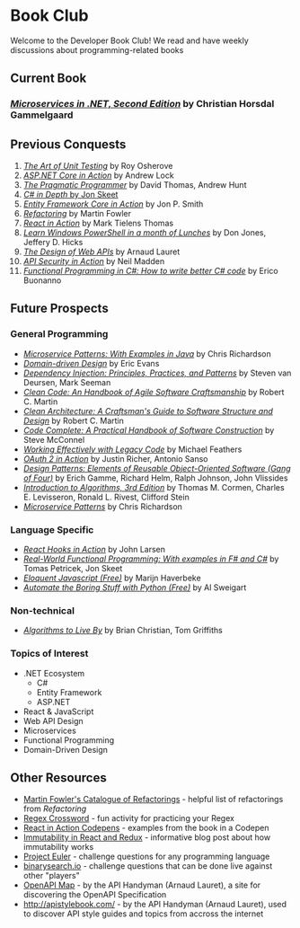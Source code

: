 # Book Club

Welcome to the Developer Book Club! We read and have weekly discussions about programming-related books

## Current Book

### [*Microservices in .NET, Second Edition*](https://www.manning.com/books/microservices-in-net-second-edition) by Christian Horsdal Gammelgaard

## Previous Conquests

1. [*The Art of Unit Testing*](https://www.manning.com/books/the-art-of-unit-testing-second-edition) by Roy Osherove
2. [*ASP.NET Core in Action*](https://www.manning.com/books/asp-net-core-in-action-second-edition) by Andrew Lock
3. [*The Pragmatic Programmer*](https://pragprog.com/titles/tpp20/the-pragmatic-programmer-20th-anniversary-edition/) by David Thomas, Andrew Hunt
4. [*C# in Depth* by Jon Skeet](https://www.manning.com/books/c-sharp-in-depth-fourth-edition)
5. [*Entity Framework Core in Action*](https://www.manning.com/books/entity-framework-core-in-action-second-edition) by Jon P. Smith
6. [*Refactoring*](https://martinfowler.com/books/refactoring.html) by Martin Fowler
7. [*React in Action*](https://www.manning.com/books/react-in-action) by Mark Tielens Thomas
8. [*Learn Windows PowerShell in a month of Lunches*](https://www.manning.com/books/learn-windows-powershell-in-a-month-of-lunches-third-edition) by Don Jones, Jeffery D. Hicks
9. [*The Design of Web APIs*](https://www.manning.com/books/the-design-of-web-apis) by Arnaud Lauret
10. [*API Security in Action*](https://www.manning.com/books/api-security-in-action) by Neil Madden
11. [*Functional Programming in C#: How to write better C# code*](https://www.manning.com/books/functional-programming-in-c-sharp-second-edition) by Erico Buonanno

## Future Prospects

### General Programming

- [*Microservice Patterns: With Examples in Java*](https://www.manning.com/books/microservices-patterns) by Chris Richardson
- [*Domain-driven Design*](https://smile.amazon.com/Domain-Driven-Design-Tackling-Complexity-Software/dp/0321125215) by Eric Evans
- [*Dependency Injection: Principles, Practices, and Patterns*](https://www.manning.com/books/dependency-injection-principles-practices-patterns) by Steven van Deursen, Mark Seeman
- [*Clean Code: An Handbook of Agile Software Craftsmanship*](https://smile.amazon.com/Clean-Code-Handbook-Software-Craftsmanship/dp/0132350882) by Robert C. Martin
- [*Clean Architecture: A Craftsman's Guide to Software Structure and Design*](https://smile.amazon.com/Clean-Architecture-Craftsmans-Software-Structure/dp/0134494164) by Robert C. Martin
- [*Code Complete: A Practical Handbook of Software Construction*](https://smile.amazon.com/Code-Complete-Practical-Handbook-Construction/dp/0735619670) by Steve McConnel
- [*Working Effectively with Legacy Code*](https://smile.amazon.com/Working-Effectively-Legacy-Michael-Feathers/dp/0131177052) by Michael Feathers
- [*OAuth 2 in Action*](https://www.manning.com/books/oauth-2-in-action) by Justin Richer, Antonio Sanso
- [*Design Patterns: Elements of Reusable Object-Oriented Software (Gang of Four)*](https://smile.amazon.com/gp/product/0201633612/ref=as_li_tl?ie=UTF8&camp=1789&creative=9325&creativeASIN=0201633612&linkCode=as2&tag=martinfowlerc-20) by Erich Gamme, Richard Helm, Ralph Johnson, John Vlissides
- [*Introduction to Algorithms, 3rd Edition*](https://smile.amazon.com/Introduction-Algorithms-3rd-MIT-Press/dp/0262033844/ref=sr_1_5?crid=2NXQ68BGSXTOY&keywords=algorithms&qid=1640878057&s=books&sprefix=algorithms%2Cstripbooks%2C133&sr=1-5) by Thomas M. Cormen, Charles E. Levisseron, Ronald L. Rivest, Clifford Stein
- [*Microservice Patterns*](https://www.manning.com/books/microservices-patterns) by Chris Richardson

### Language Specific

- [*React Hooks in Action*](https://www.manning.com/books/react-hooks-in-action) by John Larsen
- [*Real-World Functional Programming: With examples in F# and C#*](https://www.manning.com/books/real-world-functional-programming) by Tomas Petricek, Jon Skeet
- [*Eloquent Javascript (Free)*](https://eloquentjavascript.net/) by Marijn Haverbeke
- [*Automate the Boring Stuff with Python (Free)*](https://automatetheboringstuff.com/) by Al Sweigart

### Non-technical

- [*Algorithms to Live By*](https://algorithmstoliveby.com/) by Brian Christian, Tom Griffiths

### Topics of Interest

- .NET Ecosystem
  - C#
  - Entity Framework
  - ASP.NET
- React & JavaScript
- Web API Design
- Microservices
- Functional Programming
- Domain-Driven Design

## Other Resources

- [Martin Fowler's Catalogue of Refactorings](https://refactoring.com/catalog/) - helpful list of refactorings from *Refactoring*
- [Regex Crossword](https://regexcrossword.com/) - fun activity for practicing your Regex
- [React in Action Codepens](https://codepen.io/mickelsonmichael/pen/rNWLKyg?editors=0100) - examples from the book in a Codepen
- [Immutability in React and Redux](https://daveceddia.com/react-redux-immutability-guide/) - informative blog post about how immutability works
- [Project Euler](https://projecteuler.net/) - challenge questions for any programming language
- [binarysearch.io](https://binarysearch.io/) - challenge questions that can be done live against other "players"
- [OpenAPI Map](https://openapi-map.apihandyman.io/) - by the API Handyman (Arnaud Lauret), a site for discovering the OpenAPI Specification
- <http://apistylebook.com/> - by the API Handyman (Arnaud Lauret), used to discover API style guides and topics from accross the internet
